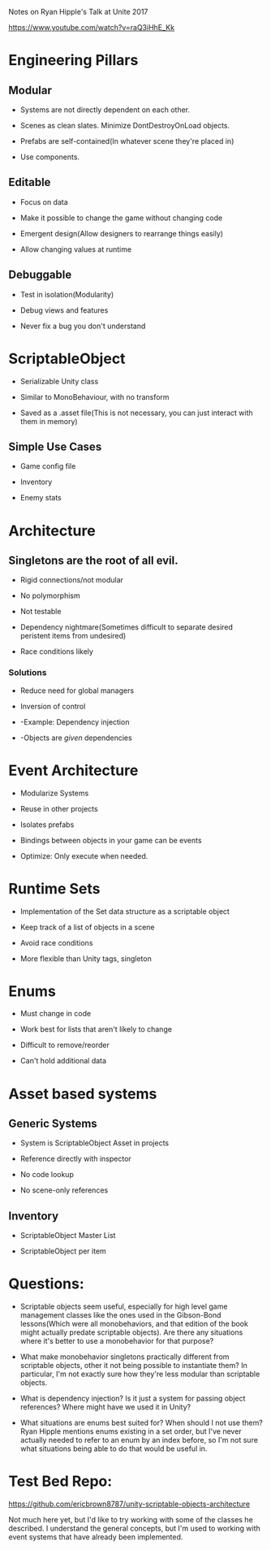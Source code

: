 Notes on Ryan Hipple's Talk at Unite 2017 

https://www.youtube.com/watch?v=raQ3iHhE_Kk

# Engineering Pillars

## Modular

- Systems are not directly dependent on each other.

- Scenes as clean slates. Minimize DontDestroyOnLoad objects. 

- Prefabs are self-contained(In whatever scene they're placed in)

- Use components.

## Editable

- Focus on data

- Make it possible to change the game without changing code

- Emergent design(Allow designers to rearrange things easily)

- Allow changing values at runtime

## Debuggable

- Test in isolation(Modularity)

- Debug views and features

- Never fix a bug you don't understand


# ScriptableObject

- Serializable Unity class

- Similar to MonoBehaviour, with no transform

- Saved as a .asset file(This is not necessary, you can just interact with them in memory)


## Simple Use Cases

- Game config file

- Inventory

- Enemy stats


# Architecture

## Singletons are the root of all evil. 

- Rigid connections/not modular

- No polymorphism

- Not testable

- Dependency nightmare(Sometimes difficult to separate desired peristent items from undesired)

- Race conditions likely

### Solutions

- Reduce need for global managers

- Inversion of control

- -Example: Dependency injection

- -Objects are *given* dependencies


# Event Architecture

- Modularize Systems

 - Reuse in other projects
	
 - Isolates prefabs
	
 - Bindings between objects in your game can be events

- Optimize: Only execute when needed.


# Runtime Sets

- Implementation of the Set data structure as a scriptable object

- Keep track of a list of objects in a scene

- Avoid race conditions

- More flexible than Unity tags, singleton

# Enums

- Must change in code

- Work best for lists that aren't likely to change

- Difficult to remove/reorder

- Can't hold additional data

# Asset based systems 

## Generic Systems

- System is ScriptableObject Asset in projects

- Reference directly with inspector

- No code lookup

- No scene-only references

## Inventory

- ScriptableObject Master List

- ScriptableObject per item


# Questions:

- Scriptable objects seem useful, especially for high level game management classes like the ones used in the Gibson-Bond lessons(Which were all monobehaviors, and that edition of the book might actually predate scriptable objects). Are there any situations where it's better to use a monobehavior for that purpose?

- What make monobehavior singletons practically different from scriptable objects, other it not being possible to instantiate them? In particular, I'm not exactly sure how they're less modular than scriptable objects.

- What is dependency injection? Is it just a system for passing object references? Where might have we used it in Unity?

- What situations are enums best suited for? When should I not use them? Ryan Hipple mentions enums existing in a set order, but I've never actually needed to refer to an enum by an index before, so I'm not sure what situations being able to do that would be useful in. 


# Test Bed Repo:
https://github.com/ericbrown8787/unity-scriptable-objects-architecture

Not much here yet, but I'd like to try working with some of the classes he described. I understand the general concepts, but I'm used to working with event systems that have already been implemented. 
